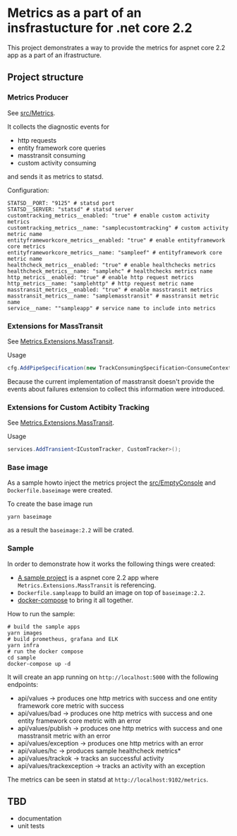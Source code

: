 # Metrics as a part of an insfrastucture for .net core 2.2

This project demonstrates a way to provide the metrics for aspnet core 2.2 app as a part of an ifrastructure.

## Project structure

### Metrics Producer

See [src/Metrics](src/Metrics).

It collects the diagnostic events for
 - http requests
 - entity framework core queries
 - masstransit consuming
 - custom activity consuming

and sends it as metrics to statsd.

Configuration:
```
STATSD__PORT: "9125" # statsd port
STATSD__SERVER: "statsd" # statsd server
customtracking_metrics__enabled: "true" # enable custom activity metrics
customtracking_metrics__name: "samplecustomtracking" # custom activity metric name
entityframeworkcore_metrics__enabled: "true" # enable entityframework core metrics
entityframeworkcore_metrics__name: "sampleef" # entityframework core metric name
healthcheck_metrics__enabled: "true" # enable healthchecks metrics
healthcheck_metrics__name: "samplehc" # healthchecks metrics name
http_metrics__enabled: "true" # enable http request metrics
http_metrics__name: "samplehttp" # http request metric name
masstransit_metrics__enabled: "true" # enable masstransit metrics
masstransit_metrics__name: "samplemasstransit" # masstransit metric name
service__name: ""sampleapp" # service name to include into metrics
```

### Extensions for MassTransit

See [Metrics.Extensions.MassTransit](src/Metrics.Extensions.MassTransit).

Usage
```c#
cfg.AddPipeSpecification(new TrackConsumingSpecification<ConsumeContext>());
```

Because the current implementation of masstransit doesn't provide the events about failures
extension to collect this information were introduced.

### Extensions for Custom Actibity Tracking

See [Metrics.Extensions.MassTransit](src/Metrics.Extensions.Tracking).

Usage
```c#
services.AddTransient<ICustomTracker, CustomTracker>();
```

### Base image

As a sample howto inject the metrics project the [src/EmptyConsole](src/EmptyConsole) and `Dockerfile.baseimage` were created.

To create the base image run
```
yarn baseimage
```

as a result the `baseimage:2.2` will be crated.

### Sample

In order to demonstrate how it works the following things were created:
 - [A sample project](sample/SampleApp) is a aspnet core 2.2 app where `Metrics.Extensions.MassTransit` is referencing.
 - `Dockerfile.sampleapp` to build an image on top of `baseimage:2.2`.
 - [docker-compose](sample/docker-compose.yml) to bring it all together.

How to run the sample:
```
# build the sample apps
yarn images
# build prometheus, grafana and ELK
yarn infra
# run the docker compose
cd sample
docker-compose up -d
```

It will create an app running on `http://localhost:5000` with the following endpoints:
 - api/values -> produces one http metrics with success and one entity framework core metric with success
 - api/values/bad -> produces one http metrics with success and one entity framework core metric with an error
 - api/values/publish -> produces one http metrics with success and one masstransit metric with an error
 - api/values/exception -> produces one http metrics with an error
 - api/values/hc -> produces sample healthcheck metrics*
 - api/values/trackok -> tracks an successful activity
 - api/values/trackexception -> tracks an activity with an exception

The metrics can be seen in statsd at `http://localhost:9102/metrics`.

## TBD
 - documentation
 - unit tests
